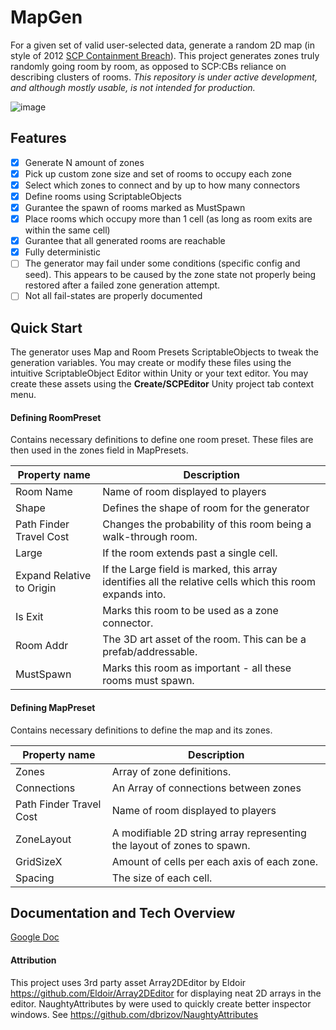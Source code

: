 # MapGen

For a given set of valid user-selected data, generate a random 2D map (in style of 2012 [SCP Containment Breach](https://github.com/Regalis11/scpcb)). This project generates zones truly randomly going room by room, as opposed to SCP:CBs reliance on describing clusters of rooms.
*This repository is under active development, and although mostly usable, is not intended for production.*

![image](https://user-images.githubusercontent.com/22917863/232846068-3ee4f28c-2c7d-433a-9555-9570d819ec3a.png)


## Features

 - [x] Generate N amount of zones
 - [x] Pick up custom zone size and set of rooms to occupy each zone
 - [x] Select which zones to connect and by up to how many connectors
 - [x] Define rooms using ScriptableObjects
 - [x] Gurantee the spawn of rooms marked as MustSpawn
 - [x] Place rooms which occupy more than 1 cell (as long as room exits are within the same cell)
 - [x] Gurantee that all generated rooms are reachable
 - [x] Fully deterministic
 - [ ] The generator may fail under some conditions (specific config and seed). This appears to be caused by the zone state not properly being restored after a failed zone generation attempt. 
 - [ ] Not all fail-states are properly documented

## Quick Start
The generator uses Map and Room Presets ScriptableObjects to tweak the generation variables. You may create or modify these files using the intuitive ScriptableObject Editor within Unity or your text editor. You may create these assets using the **Create/SCPEditor** Unity project tab context menu.

#### Defining RoomPreset
Contains necessary definitions to define one room preset. These files are then used in the zones field in MapPresets.

|Property name|Description  |
|--|--|
| Room Name | Name of room displayed to players |
| Shape | Defines the shape of room for the generator |
| Path Finder Travel Cost | Changes the probability of this room being a walk-through room. |
| Large | If the room extends past a single cell. |
| Expand Relative to Origin | If the Large field is marked, this array identifies all the relative cells which this room expands into. |
|Is Exit | Marks this room to be used as a zone connector. |
|Room Addr | The 3D art asset of the room. This can be a prefab/addressable. |
|MustSpawn | Marks this room as important - all these rooms must spawn. |



#### Defining MapPreset
Contains necessary definitions to define the map and its zones.

|Property name|Description  |
|--|--|
| Zones | Array of zone definitions. |
| Connections | An Array of connections between zones |
| Path Finder Travel Cost | Name of room displayed to players |
| ZoneLayout | A modifiable 2D string array representing the layout of zones to spawn. |
| GridSizeX | Amount of cells per each axis of each zone. |
| Spacing | The size of each cell. |



## Documentation and Tech Overview
[Google Doc](https://docs.google.com/document/d/1rY4tgInwJ9if1UFdFK7_NyAuGlZ8Y0QX9g3KuYgEy9A/edit?usp=sharing)

#### Attribution
This project uses 3rd party asset Array2DEditor by Eldoir https://github.com/Eldoir/Array2DEditor for displaying neat 2D arrays in the editor.
NaughtyAttributes by were used to quickly create better inspector windows. See https://github.com/dbrizov/NaughtyAttributes

